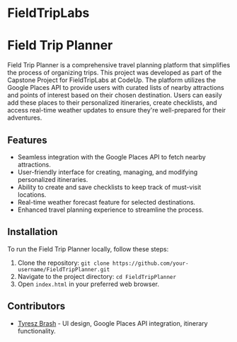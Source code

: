 # FieldTripLabs

# Field Trip Planner


Field Trip Planner is a comprehensive travel planning platform that simplifies the process of organizing trips. This project was developed as part of the Capstone Project for FieldTripLabs at CodeUp. The platform utilizes the Google Places API to provide users with curated lists of nearby attractions and points of interest based on their chosen destination. Users can easily add these places to their personalized itineraries, create checklists, and access real-time weather updates to ensure they're well-prepared for their adventures.

## Features

- Seamless integration with the Google Places API to fetch nearby attractions.
- User-friendly interface for creating, managing, and modifying personalized itineraries.
- Ability to create and save checklists to keep track of must-visit locations.
- Real-time weather forecast feature for selected destinations.
- Enhanced travel planning experience to streamline the process.

## Installation

To run the Field Trip Planner locally, follow these steps:

1. Clone the repository: `git clone https://github.com/your-username/FieldTripPlanner.git`
2. Navigate to the project directory: `cd FieldTripPlanner`
3. Open `index.html` in your preferred web browser.

## Contributors

- [Tyresz Brash](https://github.com/TyreszB) - UI design, Google Places API integration, itinerary functionality.


